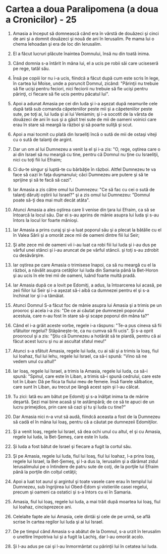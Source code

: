 # Cartea a doua Paralipomena (a doua a Cronicilor) - 25

1. Amasia a început să domnească când era în vârstă de douăzeci şi cinci de ani şi a domnit douăzeci şi nouă de ani în Ierusalim. Pe mama lui o chema Iehoadan şi era de loc din Ierusalim. 

2. El a făcut lucruri plăcute înaintea Domnului, însă nu din toată inima. 

3. Când domnia s-a întărit în mâna lui, el a ucis pe robii săi care uciseseră pe rege, tatăl său. 

4. Însă pe copiii lor nu i-a ucis, fiindcă a făcut după cum este scris în lege, în cartea lui Moise, unde a poruncit Domnul, zicând: "Părinţii nu trebuie să fie ucişi pentru feciori, nici feciorii nu trebuie să fie ucişi pentru părinţi, ci fiecare să fie ucis pentru păcatul lui". 

5. Apoi a adunat Amasia pe cei din Iuda şi i-a aşezat după neamurile cele după tată sub comanda căpeteniilor peste mii şi a căpeteniilor peste sute, pe toţi ai, lui Iuda şi ai lui Veniamin; şi i-a socotit de la vârsta de douăzeci de ani în sus şi a găsit trei sute de mii de oameni voinici care erau în stare să meargă la război şi să poarte suliţă şi scut. 

6. Apoi a mai tocmit cu plată din Israeliţi încă o sută de mii de ostaşi viteji cu o sută de talanţi de argint. 

7. Dar un om al lui Dumnezeu a venit la el şi i-a zis: "O, rege, oştirea care o ai din Israel să nu meargă cu tine, pentru că Domnul nu ţine cu Israeliţii, nici cu toţi fiii lui Efraim; 

8. Ci du-te singur şi luptă-te cu bărbăţie în război. Altfel Dumnezeu te va face să cazi în faţa duşmanului; căci Dumnezeu are putere şi să te sprijine şi să te facă să cazi". 

9. Iar Amasia a zis către omul lui Dumnezeu: "Ce să fac cu cei o sută de talanţi dăruiţi oştirii lui Israel?" şi a zis omul lui Dumnezeu: "Domnul poate să-ţi dea mai mult decât atâta". 

10. Atunci Amasia a ales oştirea care îi venise din ţara lui Efraim, ca să se întoarcă la locul său. Dar ei s-au aprins de mânie asupra lui Iuda şi s-au întors la locul lor foarte mânioşi. 

11. Iar Amasia a prins curaj şi şi-a luat poporul său şi a plecat la bătălie cu el în Valea Sării şi a omorât zece mii de oameni dintre fiii lui Seir; 

12. Şi alte zece mii de oameni vii i-au luat ca robi fiii lui Iuda şi i-au dus pe vârful unei stânci şi i-au aruncat de pe vârful stâncii. şi toţi s-au zdrobit cu desăvârşire. 

13. Iar oştirea pe care Amasia o trimisese înapoi, ca să nu meargă cu el la război, a năvălit asupra cetăţilor lui Iuda din Samaria până la Bet-Horon şi au ucis în ele trei mii de oameni, luând foarte multă pradă. 

14. Iar Amasia după ce a lovit pe Edomiţi, a adus, la întoarcerea lui acasă, pe zeii fiilor lui Seir şi i-a aşezat să-i aibă ca dumnezei pentru el şi s-a închinat lor şi i-a tămâiat. 

15. Atunci Domnul S-a făcut foc de mânie asupra lui Amasia şi a trimis pe un prooroc şi acela i-a zis: "De ce ai căutat pe dumnezeii poporului acestuia, care n-au fost în stare să-şi scape poporul din mâna ta?" 

16. Când el i-a grăit aceste vorbe, regele i-a răspuns: "Te-a pus cineva să fii sfătuitor regelui? Stăpâneşte-te, ca nu cumva să fii ucis". Şi s-a oprit proorocul şi a zis: "Ştiu că Dumnezeu a hotărât să te piardă, pentru că ai făcut acest lucru şi nu ai ascultat sfatul meu!" 

17. Atunci s-a sfătuit Amasia, regele lui Iuda, cu ai săi şi a trimis la Ioaş, fiul lui Ioahaz, fiul lui Iehu, regele lui Israel, ca să-i spună: "Vino să ne vedem unul cu altul!" 

18. Iar Ioaş, regele lui Israel, a trimis la Amasia, regele lui Iuda, ca să-i spună: "Spinul, care este în Liban, a trimis să-i spună cedrului, care este tot în Liban: Dă pe fiica ta fiului meu de femeie. Însă fiarele sălbatice, care sunt în Liban, au trecut pe lângă acest spin şi l-au călcat. 

19. Tu zici: Iată eu am bătut pe Edomiţi şi s-a înălţat inima ta de mărire deşartă. Şezi mai bine acasă şi te astâmpără; de ce să te apuci de un lucru primejdios, prin care să cazi şi tu şi Iuda cu tine?" 

20. Dar Amasia nici n-a vrut să audă, fiindcă aceasta a fost de  la Dumnezeu să cadă el în mâna lui Ioaş, pentru că a căutat pe dumnezeii Edomiţilor. 

21. Şi a venit Ioaş, regele lui Israel, să dea ochi unul cu altul, el şi cu Amasia, regele lui Iuda, la Bet-Şemeş, care este în Iuda. 

22. Şi Iuda a fost bătut de Israel şi fiecare a fugit la cortul său. 

23. Şi pe Amasia, regele lui Iuda, fiul lui Ioaş, fiul lui Ioahaz, l-a prins Ioaş, regele lui Israel, la Bet-Şemeş, şi l-a dus la, Ierusalim şi a dărâmat zidul Ierusalimului pe o întindere de patru sute de coţi, de la porţile lui Efraim până la porţile din colţul cetăţii; 

24. Apoi a luat tot aurul şi argintul şi toate vasele care erau în templul lui Dumnezeu, sub îngrijirea lui Obed-Edom şi vistieriile casei regelui, precum şi oameni ca ostatici şi s-a întors cu ei în Samaria. 

25. Amasia, fiul lui Ioaş, regele lui Iuda, a mai trăit după moartea lui Ioaş, fiul lui Ioahaz, cincisprezece ani. 

26. Celelalte fapte ale lui Amasia, cele dintâi şi cele de pe urmă, se află scrise în cartea regilor lui Iuda şi ai lui Israel. 

27. De pe timpul când Amasia s-a abătut de la Domnul, s-a urzit în Ierusalim o uneltire împotriva lui şi a fugit la Lachiş, dar l-au omorât acolo. 

28. Şi l-au adus pe cai şi l-au înmormântat cu părinţii lui în cetatea lui Iuda. 

